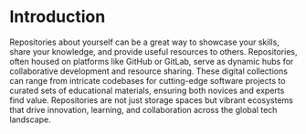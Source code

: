 # Introduction
Repositories about yourself can be a great way to showcase your skills, share your knowledge, and provide useful resources to others.
Repositories, often housed on platforms like GitHub or GitLab, serve as dynamic hubs for collaborative development and resource sharing.
These digital collections can range from intricate codebases for cutting-edge software projects to curated sets of educational materials, ensuring both novices and experts find value. 
Repositories are not just storage spaces but vibrant ecosystems that drive innovation, learning, and collaboration across the global tech landscape.
